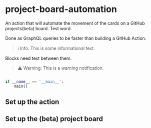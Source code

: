 
# project-board-automation

An action that will automate the movement of the cards on a GitHub projects(beta) board. Test word.

Done as GraphQL queries to be faster than building a GitHub Action.

> ℹ️ Info: This is some informational text.

Blocks need text between them.

> ⚠️ Warning: This is a warning notification.

```python

if __name__ == '__main__':
    main()

```

## Set up the action

## Set up the (beta) project board
